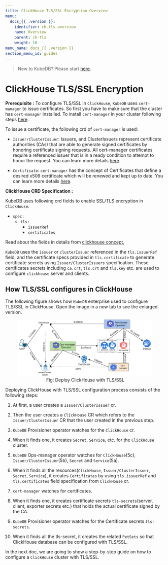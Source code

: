 ```yaml
---
title: ClickHouse TLS/SSL Encryption Overview
menu:
  docs_{{ .version }}:
    identifier: ch-tls-overview
    name: Overview
    parent: ch-tls
    weight: 10
menu_name: docs_{{ .version }}
section_menu_id: guides
---
```


> New to KubeDB? Please start [here](/docs/README.md).

# ClickHouse TLS/SSL Encryption

**Prerequisite :** To configure TLS/SSL in `ClickHouse`, `KubeDB` uses `cert-manager` to issue certificates. So first you have to make sure that the cluster has `cert-manager` installed. To install `cert-manager` in your cluster following steps [here](https://cert-manager.io/docs/installation/kubernetes/).

To issue a certificate, the following crd of `cert-manager` is used:

- `Issuer/ClusterIssuer`: Issuers, and ClusterIssuers represent certificate authorities (CAs) that are able to generate signed certificates by honoring certificate signing requests. All cert-manager certificates require a referenced issuer that is in a ready condition to attempt to honor the request. You can learn more details [here](https://cert-manager.io/docs/concepts/issuer/).

- `Certificate`: `cert-manager` has the concept of Certificates that define a desired x509 certificate which will be renewed and kept up to date. You can learn more details [here](https://cert-manager.io/docs/concepts/certificate/).

**ClickHouse CRD Specification :**

KubeDB uses following crd fields to enable SSL/TLS encryption in `ClickHouse`.

- `spec:`
    - `tls:`
        - `issuerRef`
        - `certificates`

Read about the fields in details from [clickhouse concept](/docs/guides/clickhouse/concepts/clickhouse.md),

`KubeDB` uses the `issuer` or `clusterIssuer` referenced in the `tls.issuerRef` field, and the certificate specs provided in `tls.certificate` to generate certificate secrets using `Issuer/ClusterIssuers` specification. These certificates secrets including `ca.crt`, `tls.crt` and `tls.key` etc. are used to configure `clickhouse` server and clients.

## How TLS/SSL configures in ClickHouse

The following figure shows how `KubeDB` enterprise used to configure TLS/SSL in ClickHouse. Open the image in a new tab to see the enlarged version.

<figure align="center">
<img alt="Deploy ClickHouse with TLS/SSL" src="/docs/images/clickhouse/TLS.svg">
<figcaption align="center">Fig: Deploy ClickHouse with TLS/SSL</figcaption>
</figure>

Deploying ClickHouse with TLS/SSL configuration process consists of the following steps:

1. At first, a user creates a `Issuer/ClusterIssuer` cr.

2. Then the user creates a `ClickHouse` CR which refers to the `Issuer/ClusterIssuer` CR that the user created in the previous step.

3. `KubeDB` Provisioner operator watches for the `ClickHouse` cr.

4. When it finds one, it creates `Secret`, `Service`, etc. for the `ClickHouse` cluster.

5. `KubeDB` Ops-manager operator watches for `ClickHouse`(5c), `Issuer/ClusterIssuer`(5b), `Secret` and `Service`(5a).

6. When it finds all the resources(`ClickHouse`, `Issuer/ClusterIssuer`, `Secret`, `Service`), it creates `Certificates` by using `tls.issuerRef` and `tls.certificates` field specification from `ClickHouse` cr.

7. `cert-manager` watches for certificates.

8. When it finds one, it creates certificate secrets `tls-secrets`(server, client, exporter secrets etc.) that holds the actual certificate signed by the CA.

9. `KubeDB` Provisioner  operator watches for the Certificate secrets `tls-secrets`.

10. When it finds all the tls-secret, it creates the related `PetSets` so that ClickHouse database can be configured with TLS/SSL.

In the next doc, we are going to show a step-by-step guide on how to configure a `ClickHouse` cluster with TLS/SSL.